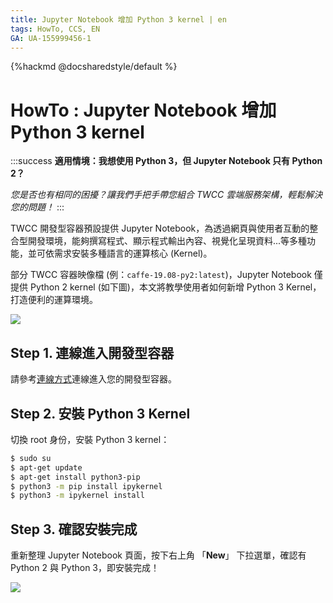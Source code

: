 ```yaml
---
title: Jupyter Notebook 增加 Python 3 kernel | en
tags: HowTo, CCS, EN
GA: UA-155999456-1
---
```


{%hackmd @docsharedstyle/default %}

# HowTo : Jupyter Notebook 增加 Python 3 kernel

:::success
<i class="fa fa-star" aria-hidden="true"></i> **適用情境：我想使用 Python 3，但 Jupyter Notebook 只有 Python 2？**

*您是否也有相同的困擾？讓我們手把手帶您組合 TWCC 雲端服務架構，輕鬆解決您的問題！*
:::

TWCC 開發型容器預設提供 Jupyter Notebook，為透過網頁與使用者互動的整合型開發環境，能夠撰寫程式、顯示程式輸出內容、視覺化呈現資料...等多種功能，並可依需求安裝多種語言的運算核心 (Kernel)。

部分 TWCC 容器映像檔 (例：`caffe-19.08-py2:latest`)，Jupyter Notebook 僅提供 Python 2 kernel (如下圖)，本文將教學使用者如何新增 Python 3 Kernel，打造便利的運算環境。

![](https://cos.twcc.ai/SYS-MANUAL/uploads/upload_0ab2cd237774e371c85e93ff63d1c96a.png)


## Step 1. 連線進入開發型容器

請參考[<ins>連線方式</ins>](https://man.twcc.ai/@twccdocs/SJlZnSOaN?type=view#%E4%BD%BF%E7%94%A8-Jupyter-Notebook)連線進入您的開發型容器。


## Step 2. 安裝 Python 3 Kernel

切換 root 身份，安裝 Python 3 kernel：

```bash
$ sudo su 
$ apt-get update     
$ apt-get install python3-pip
$ python3 -m pip install ipykernel  
$ python3 -m ipykernel install
```

## Step 3. 確認安裝完成

重新整理 Jupyter Notebook 頁面，按下右上角 「**New**」 下拉選單，確認有 Python 2 與 Python 3，即安裝完成！

![](https://cos.twcc.ai/SYS-MANUAL/uploads/upload_6a55e40d8c1f10531935436e3d7f7e63.png)




